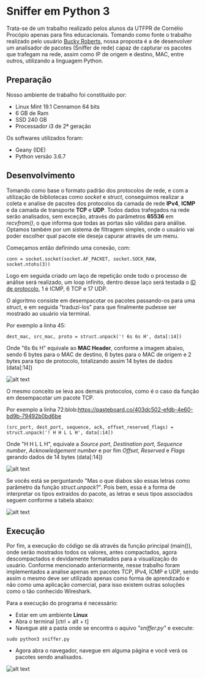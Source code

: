 # Sniffer em Python 3

Trata-se de um trabalho realizado pelos alunos da UTFPR de Cornélio Procópio apenas para fins educacionais. Tomando como fonte o trabalho realizado pelo usuário [Bucky Roberts](https://github.com/buckyroberts), nossa proposta é a de desenvolver um analisador de pacotes (Sniffer de rede) capaz de capturar os pacotes que trafegam na rede, assim como IP de origem e destino, MAC, entre outros, utilizando a linguagem Python.

## Preparação

Nosso ambiente de trabalho foi constituído por: 

* Linux Mint 19.1 Cennamon 64 bits
* 6 GB de Ram
* SSD 240 GB
* Processador i3 de 2ª geração

Os softwares utilizados foram:

* Geany (IDE)
* Python versão 3.6.7

## Desenvolvimento

Tomando como base o formato padrão dos protocolos de rede, e com a utilização de bibliotecas como *socket* e *struct*, conseguimos realizar a coleta e analise de pacotes dos protocolos da camada de rede **IPv4**, **ICMP** e da camada de transporte **TCP** e **UDP**. Todos dados trafegados na rede serão analisados, sem exceção, através do parâmetros **65536** em *recvfrom()*, o que informa que todas as portas são válidas para análise. Optamos também por um sistema de filtragem simples, onde o usuário vai poder escolher qual pacote ele deseja capurar através de um menu.

Começamos então definindo uma conexão, com:

```
conn = socket.socket(socket.AF_PACKET, socket.SOCK_RAW, socket.ntohs(3))
```
Logo em seguida criado um laço de repetição onde todo o processo de análise será realizado, um loop infinito, dentro desse laço será testada o [ID de protocolo](https://www.iana.org/assignments/protocol-numbers/protocol-numbers.xhtml), 1 é ICMP, 6 TCP e 17 UDP.

O algoritmo consiste em desempacotar os pacotes passando-os para uma *struct*, e em seguida "traduzí-los" para que finalmente pudesse ser mostrado ao usuário via terminal.

Por exemplo a linha 45:

```
dest_mac, src_mac, proto = struct.unpack('! 6s 6s H', data[:14])
```
Onde "6s 6s H" equivale ao **MAC Header**, conforme a imagem abaixo, sendo 6 bytes para o MAC de destino, 6 bytes para o MAC de origem e 2 bytes para tipo de protocolo, totalizando assim 14 bytes de dados (data[:14]) 


![alt text](https://upload.wikimedia.org/wikipedia/commons/thumb/1/13/Ethernet_Type_II_Frame_format.svg/1024px-Ethernet_Type_II_Frame_format.svg.png?1558873821724)

O mesmo conceito se leva aos demais protocolos, como é o caso da função em desempacotar um pacote TCP.

Por exemplo a linha 72:blob:https://pasteboard.co/403dc502-efdb-4e60-bd9b-79492b0bd6be

```
(src_port, dest_port, sequence, ack, offset_reserved_flags) = struct.unpack('! H H L L H', data[:14])
```
Onde "H H L L H", equivale a *Source port*, *Destination port*, *Sequence number*, *Acknowledgement number* e por fim *Offset*, *Reserved* e *Flags* gerando dados de 14 bytes (data[:14])

![alt text](https://www.computerhope.com/jargon/p/packet.jpg)

Se vocês está se perguntando "Mas o que diabos são essas letras como parâmetro da função *struct.unpack*?". Pois bem, essa é a forma de interpretar os tipos extraídos do pacote, as letras e seus tipos associados seguem conforme a tabela abaixo:

![alt text](http://quark.sourceforge.net/infobase/pics/intro.modeleditor.importexport.struct2.png)

## Execução

Por fim, a execução do código se dá através da função principal (main()), onde serão mostrados todos os valores, antes compactados, agora descompactados e devidamente formatados para a visualização do usuário. Conforme mencionado anteriormente, nesse trabalho foram implementados a analise apenas em pacotes TCP, IPv4, ICMP e UDP, sendo assim o mesmo deve ser utilizado apenas como forma de aprendizado e não como uma aplicação comercial, para isso existem outras soluções como o tão conhecido Wireshark. 

Para a execução do programa é necessário:

* Estar em um ambiente **Linux**
* Abra o terminal [ctrl + alt + t]
* Navegue até a pasta onde se encontra o aquivo *"sniffer.py"* e execute:

```
sudo python3 sniffer.py
```

* Agora abra o navegador, navegue em alguma página e você verá os pacotes sendo analisados.

![alt text](https://i.imgur.com/9KIYQwE.png)


